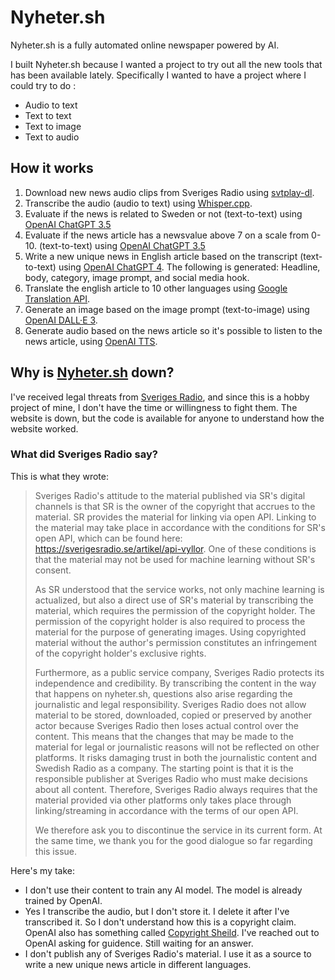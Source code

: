 # Nyheter.sh

Nyheter.sh is a fully automated online newspaper powered by AI.

I built Nyheter.sh because I wanted a project to try out all the new tools that has been available lately. Specifically I wanted to have a project where I could try to do :

- Audio to text
- Text to text
- Text to image
- Text to audio

## How it works

1. Download new news audio clips from Sveriges Radio using [svtplay-dl](https://github.com/spaam/svtplay-dl).
2. Transcribe the audio (audio to text) using [Whisper.cpp](https://github.com/ggerganov/whisper.cpp).
3. Evaluate if the news is related to Sweden or not (text-to-text) using [OpenAI ChatGPT 3.5](https://platform.openai.com/docs/guides/text-generation)
4. Evaluate if the news article has a newsvalue above 7 on a scale from 0-10. (text-to-text) using [OpenAI ChatGPT 3.5](https://platform.openai.com/docs/guides/text-generation)
5. Write a new unique news in English article based on the transcript (text-to-text) using [OpenAI ChatGPT 4](https://platform.openai.com/docs/guides/text-generation). The following is generated: Headline, body, category, image prompt, and social media hook.
6. Translate the english article to 10 other languages using [Google Translation API](https://cloud.google.com/translate).
7. Generate an image based on the image prompt (text-to-image) using [OpenAI DALL·E 3](https://platform.openai.com/docs/guides/images).
8. Generate audio based on the news article so it's possible to listen to the news article, using [OpenAI TTS](https://platform.openai.com/docs/guides/text-to-speech).

## Why is [Nyheter.sh](https://nyheter.sh/) down?

I've received legal threats from [Sveriges Radio](https://sverigesradio.se/), and since this is a hobby project of mine, I don't have the time or willingness to fight them. The website is down, but the code is available for anyone to understand how the website worked.

### What did Sveriges Radio say?

This is what they wrote:

> Sveriges Radio's attitude to the material published via SR's digital channels is that SR is the owner of the copyright that accrues to the material. SR provides the material for linking via open API. Linking to the material may take place in accordance with the conditions for SR's open API, which can be found here: https://sverigesradio.se/artikel/api-vyllor. One of these conditions is that the material may not be used for machine learning without SR's consent.
>
> As SR understood that the service works, not only machine learning is actualized, but also a direct use of SR's material by transcribing the material, which requires the permission of the copyright holder. The permission of the copyright holder is also required to process the material for the purpose of generating images. Using copyrighted material without the author's permission constitutes an infringement of the copyright holder's exclusive rights.
>
> Furthermore, as a public service company, Sveriges Radio protects its independence and credibility. By transcribing the content in the way that happens on nyheter.sh, questions also arise regarding the journalistic and legal responsibility. Sveriges Radio does not allow material to be stored, downloaded, copied or preserved by another actor because Sveriges Radio then loses actual control over the content. This means that the changes that may be made to the material for legal or journalistic reasons will not be reflected on other platforms. It risks damaging trust in both the journalistic content and Swedish Radio as a company. The starting point is that it is the responsible publisher at Sveriges Radio who must make decisions about all content. Therefore, Sveriges Radio always requires that the material provided via other platforms only takes place through linking/streaming in accordance with the terms of our open API.
>
> We therefore ask you to discontinue the service in its current form. At the same time, we thank you for the good dialogue so far regarding this issue.

Here's my take:

- I don't use their content to train any AI model. The model is already trained by OpenAI.
- Yes I transcribe the audio, but I don't store it. I delete it after I've transcribed it. So I don't understand how this is a copyright claim. OpenAI also has something called [Copyright Sheild](https://openai.com/blog/new-models-and-developer-products-announced-at-devday#:~:text=account%20settings.-,Copyright%20Shield,-OpenAI%20is%20committed). I've reached out to OpenAI asking for guidence. Still waiting for an answer.
- I don't publish any of Sveriges Radio's material. I use it as a source to write a new unique news article in different languages.
